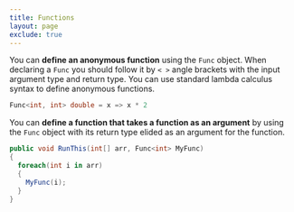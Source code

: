 ```yaml
---
title: Functions
layout: page
exclude: true
---
```


You can **define an anonymous function** using the `Func` object. When declaring a `Func` you should follow it by `< >` angle brackets with the input argument type and return type. You can use standard lambda calculus syntax to define anonymous functions.
```csharp
Func<int, int> double = x => x * 2
```

You can **define a function that takes a function as an argument** by using the `Func` object with its return type elided as an argument for the function.
```csharp
public void RunThis(int[] arr, Func<int> MyFunc)
{
  foreach(int i in arr)
  {
    MyFunc(i);
  }
}
```
<!--stackedit_data:
eyJoaXN0b3J5IjpbLTE1NzQ0Njg5MzNdfQ==
-->